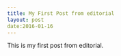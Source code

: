```yaml
---
title: My First Post from editorial
layout: post
date:2016-01-16
---
```


This is my first post from editorial.